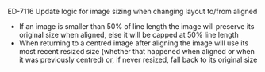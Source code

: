 ED-7116 Update logic for image sizing when changing layout to/from aligned

- If an image is smaller than 50% of line length the image will preserve its original size when aligned, else it will be capped at 50% line length
- When returning to a centred image after aligning the image will use its most recent resized size (whether that happened when aligned or when it was previously centred) or, if never resized, fall back to its original size
